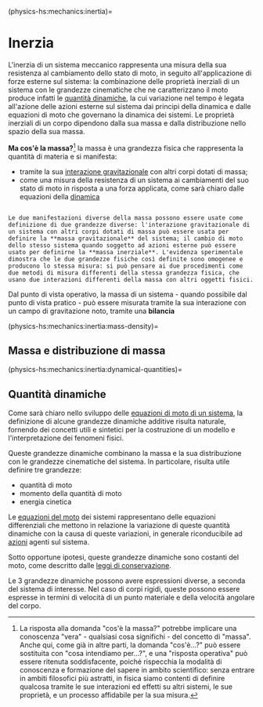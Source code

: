 <!--
```{article-info}
:author: basics
:date: "{sub-ref}`today`"
:read-time: "{sub-ref}`wordcount-minutes` min read"
```
-->

(physics-hs:mechanics:inertia)=
# Inerzia

L'inerzia di un sistema meccanico rappresenta una misura della sua resistenza al cambiamento dello stato di moto, in seguito all'applicazione di forze esterne sul sistema: la combinazione delle proprietà inerziali di un sistema con le grandezze cinematiche che ne caratterizzano il moto produce infatti le [quantità dinamiche](), la cui variazione nel tempo è legata all'azione delle azioni esterne sul sistema dai principi della dinamica e dalle equazioni di moto che governano la dinamica dei sistemi.
Le proprietà inerziali di un corpo dipendono dalla sua massa e dalla distribuzione nello spazio della sua massa.

**Ma cos'è la massa?**[^mass-def] la massa è una grandezza fisica che rappresenta la quantità di materia e si manifesta:
- tramite la sua [interazione gravitazionale](physics-hs:mechanics:actions:gravitation) con altri corpi dotati di massa;
- come una misura della resistenza di un sistema ai cambiamenti del suo stato di moto in risposta a una forza applicata, come sarà chiaro dalle equazioni della [dinamica](physics-hs:mechanics:dynamics)

```{prf:example} Massa gravitazionale e massa inerziale

Le due manifestazioni diverse della massa possono essere usate come definizione di due grandezze diverse: l'interazione gravitazionale di un sistema con altri corpi dotati di massa può essere usata per definire la **massa gravitazionale** del sistema; il cambio di moto dello stesso sistema quando soggetto ad azioni esterne può essere usato per definirne la **massa inerziale**. L'evidenza sperimentale dimostra che le due grandezze fisiche così definite sono omogenee e producono lo stessa misura: si può pensare ai due procedimenti come due metodi di misura differenti della stessa grandezza fisica, che usano due interazioni differenti della massa con altri oggetti fisici.

```

Dal punto di vista operativo, la massa di un sistema - quando possibile dal punto di vista pratico - può essere misurata tramite la sua interazione con un campo di gravitazione noto, tramite una **bilancia**

[^mass-def]: La risposta alla domanda "cos'è la massa?" potrebbe implicare una conoscenza "vera" - qualsiasi cosa significhi - del concetto di "massa". Anche qui, come già in altre parti, la domanda "cos'è...?" può essere sostituita con "cosa intendiamo per...?", e una "risposta operativa" può essere ritenuta soddisfacente, poiché rispecchia la modalità di conoscenza e formazione del sapere in ambito scientifico: senza entrare in ambiti filosofici più astratti, in fisica siamo contenti di definire qualcosa tramite le sue interazioni ed effetti su altri sistemi, le sue proprietà, e un processo affidabile per la sua misura.

(physics-hs:mechanics:inertia:mass-density)=
## Massa e distribuzione di massa


(physics-hs:mechanics:inertia:dynamical-quantities)=
## Quantità dinamiche
Come sarà chiaro nello sviluppo delle [equazioni di moto di un sistema](physics-hs:mechanics:dynamics:eom:points), la definizione di alcune grandezze dinamiche additive risulta naturale, fornendo dei concetti utili e sintetici per la costruzione di un modello e l'interpretazione dei fenomeni fisici.

Queste grandezze dinamiche combinano la massa e la sua distribuzione con le grandezze cinematiche del sistema. In particolare, risulta utile definire tre grandezze:
- quantità di moto
- momento della quantità di moto
- energia cinetica

Le [equazioni del moto](physics-hs:mechanics:dynamics:eom) dei sistemi rappresentano delle equazioni differenziali che mettono in relazione la variazione di queste quantità dinamiche con la causa di queste variazioni, in generale riconducibile ad [azioni](physics-hs:mechanics:actions) agenti sul sistema.

Sotto opportune ipotesi, queste grandezze dinamiche sono costanti del moto, come descritto dalle [leggi di conservazione](physics-hs:mechanics:dynamics:conservation).

Le 3 grandezze dinamiche possono avere espressioni diverse, a seconda del sistema di interesse. Nel caso di corpi rigidi, queste possono essere espresse in termini di velocità di un punto materiale e della velocità angolare del corpo.

